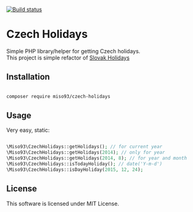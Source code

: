 [![Build status](https://travis-ci.org/miso93/czech-holidays.svg?branch=master)](https://travis-ci.org/miso93/czech-holidays)

Czech Holidays
===============

Simple PHP library/helper for getting Czech holidays. <br>
This project is simple refactor of [Slovak Holidays](https://github.com/rekurzia/slovak-holidays)

Installation
------------

```bash

composer require miso93/czech-holidays

```

Usage
-----

Very easy, static:

```php

\Miso93\CzechHolidays::getHolidays(); // for current year
\Miso93\CzechHolidays::getHolidays(2014); // only for year
\Miso93\CzechHolidays::getHolidays(2014, 8); // for year and month
\Miso93\CzechHolidays::isTodayHoliday(); // date('Y-m-d')
\Miso93\CzechHolidays::isDayHoliday(2015, 12, 24);

```

License
-------

This software is licensed under MIT License.
